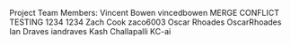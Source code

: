 Project Team Members:
Vincent Bowen vincedbowen MERGE CONFLICT TESTING 1234 1234 
Zach Cook zaco6003
Oscar Rhoades OscarRhoades
Ian Draves iandraves
Kash Challapalli KC-ai

